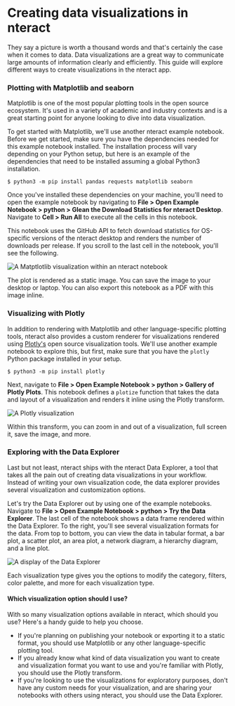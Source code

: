 # Creating data visualizations in nteract

They say a picture is worth a thousand words and that's certainly the case when it comes to data. Data visualizations are a great way to communicate large amounts of information clearly and efficiently. This guide will explore different ways to create visualizations in the nteract app.

### Plotting with Matplotlib and seaborn

Matplotlib is one of the most popular plotting tools in the open source ecosystem. It's used in a variety of academic and industry contexts and is a great starting point for anyone looking to dive into data visualization.

To get started with Matplotlib, we'll use another nteract example notebook. Before we get started, make sure you have the dependencies needed for this example notebook installed. The installation process will vary depending on your Python setup, but here is an example of the dependencies that need to be installed assuming a global Python3 installation.

```
$ python3 -m pip install pandas requests matplotlib seaborn
```

Once you've installed these dependencies on your machine, you'll need to open the example notebook by navigating to **File > Open Example Notebook > python > Glean the Download Statistics for nteract Desktop**. Navigate to **Cell > Run All** to execute all the cells in this notebook.

This notebook uses the GitHub API to fetch download statistics for OS-specific versions of the nteract desktop and renders the number of downloads per release. If you scroll to the last cell in the notebook, you'll see the following.

![A Matptlotlib visualization within an nteract notebook](https://cldup.com/M-dPmjYXgL.png)

The plot is rendered as a static image. You can save the image to your desktop or laptop. You can also export this notebook as a PDF with this image inline.

### Visualizing with Plotly

In addition to rendering with Matplotlib and other language-specific plotting tools, nteract also provides a custom renderer for visualizations rendered using [Plotly's](https://plot.ly/) open source visualization tools. We'll use another example notebook to explore this, but first, make sure that you have the `plotly` Python package installed in your setup.

```
$ python3 -m pip install plotly
```

Next, navigate to **File > Open Example Notebook > python > Gallery of Plotly Plots**. This notebook defines a `plotize` function that takes the data and layout of a visualization and renders it inline using the Plotly transform.

![A Plotly visualization](https://cldup.com/dlhVzlypSi.png)

Within this transform, you can zoom in and out of a visualization, full screen it, save the image, and more.

### Exploring with the Data Explorer

Last but not least, nteract ships with the nteract Data Explorer, a tool that takes all the pain out of creating data visualizations in your workflow. Instead of writing your own visualization code, the data explorer provides several visualization and customization options.

Let's try the Data Explorer out by using one of the example notebooks. Navigate to **File > Open Example Notebook > python > Try the Data Explorer**. The last cell of the notebook shows a data frame rendered within the Data Explorer. To the right, you'll see several visualization formats for the data. From top to bottom, you can view the data in tabular format, a bar plot, a scatter plot, an area plot, a network diagram, a hierarchy diagram, and a line plot.

![A display of the Data Explorer](https://cldup.com/ZRhONURThl.png)

Each visualization type gives you the options to modify the category, filters, color palette, and more for each visualization type.

#### Which visualization option should I use?

With so many visualization options available in nteract, which should you use? Here's a handy guide to help you choose.

- If you're planning on publishing your notebook or exporting it to a static format, you should use Matplotlib or any other language-specific plotting tool.
- If you already know what kind of data visualization you want to create and visualization format you want to use and you're familiar with Plotly, you should use the Plotly transform.
- If you're looking to use the visualizations for exploratory purposes, don't have any custom needs for your visualization, and are sharing your notebooks with others using nteract, you should use the Data Explorer.